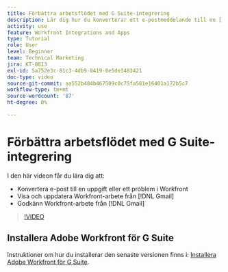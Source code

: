 ```yaml
---
title: Förbättra arbetsflödet med G Suite-integrering
description: Lär dig hur du konverterar ett e-postmeddelande till en [!DNL Workfront] aktivitet eller ettproblem, visar och uppdaterar [!DNL Workfront] arbete från Gmail och godkänner [!DNL Workfront] arbete från Gmail.
activity: use
feature: Workfront Integrations and Apps
type: Tutorial
role: User
level: Beginner
team: Technical Marketing
jira: KT-8813
exl-id: 5a752e3c-81c3-4db9-8419-0e5de3483421
doc-type: video
source-git-commit: aa552b484b467509c0c75fa581e16401a172b5c7
workflow-type: tm+mt
source-wordcount: '87'
ht-degree: 0%

---
```


# Förbättra arbetsflödet med G Suite-integrering

I den här videon får du lära dig att:

* Konvertera e-post till en uppgift eller ett problem i Workfront
* Visa och uppdatera Workfront-arbete från [!DNL Gmail]
* Godkänn Workfront-arbete från [!DNL Gmail]

>[!VIDEO](https://video.tv.adobe.com/v/335114/?quality=12&learn=on)

## Installera Adobe Workfront för G Suite

Instruktioner om hur du installerar den senaste versionen finns i: [Installera Adobe Workfront för G Suite](https://experienceleague.adobe.com/docs/workfront/using/adobe-workfront-integrations/workfront-for-g-suite/install-workfront-for-gsuite.html).
